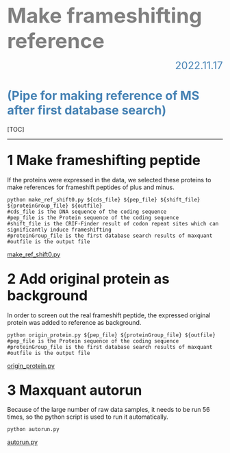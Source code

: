 **<font color="grey"><font size=10>Make frameshifting reference </font></font>**
<font size=5><font color="steelblue"><p align="right">2022.11.17</p></font></font>
# <font color="steelblue">(Pipe for making reference of MS after first database search) </font>



[TOC]

***
##  <font size=6>1   Make frameshifting peptide</font>
If the proteins were expressed in the data, we selected these proteins to make references for frameshift peptides of plus and minus.

```shell
python make_ref_shift0.py ${cds_file} ${pep_file} ${shift_file} ${proteinGroup_file} ${outfile} 
#cds_file is the DNA sequence of the coding sequence
#pep_file is the Protein sequence of the coding sequence
#shift_file is the CRIF-Finder result of codon repeat sites which can significantly induce frameshifting
#proteinGroup_file is the first database search results of maxquant
#outfile is the output file  
```
[make_ref_shift0.py](https://github.com/Lu-1023/MS-frameshifting-reference/blob/main/mass_ref_shift0.py)

##  <font size=6>2   Add original protein as background</font>
In order to screen out the real frameshift peptide, the expressed original protein was added to reference as background.
```shell
python origin_protein.py ${pep_file} ${proteinGroup_file} ${outfile}
#pep_file is the Protein sequence of the coding sequence
#proteinGroup_file is the first database search results of maxquant
#outfile is the output file 
```
[origin_protein.py](https://github.com/Lu-1023/MS-frameshifting-reference/blob/main/origin_protein.py)


##  <font size=6>3 Maxquant autorun   </font>
Because of the large number of raw data samples, it needs to be run 56 times, so the python script is used to run it automatically.

```shell
python autorun.py

```
[autorun.py](https://github.com/Lu-1023/MS-frameshifting-reference/blob/main/autorun.py)
<!--/TOC-->
